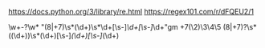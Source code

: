 https://docs.python.org/3/library/re.html
https://regex101.com/r/dFQEU2/1

\w+-?\w*
"(8|\+7)\s*\(\d+\)\s*\d+[\s-]*\d+[\s-]*\d+"gm 
+7(\2)\3\4\5 
(8|\+7)?\s*\((\d+)\)\s*(\d+)[\s-]*(\d+)[\s-]*(\d+)